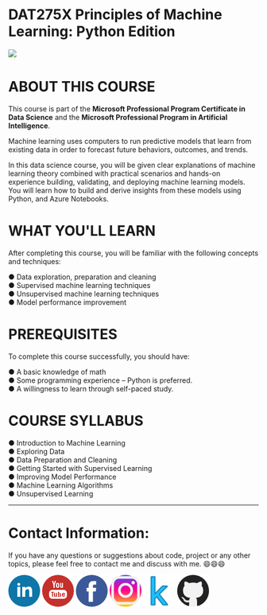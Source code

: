 # DAT275X Principles of Machine Learning: Python Edition
![](https://cdn1.bigcommerce.com/server3600/oum4qu/products/1083/images/3291/dat275__95555.1578340417.1280.1280.PNG?c=2)

# ABOUT THIS COURSE 
 

This course is part of the **Microsoft Professional Program Certificate in Data Science** and the **Microsoft Professional Program in Artificial Intelligence**. 

Machine learning uses computers to run predictive models that learn from existing data in order to forecast future behaviors, outcomes, and trends.

In this data science course, you will be given clear explanations of machine learning theory combined with practical scenarios and hands-on experience building, validating, and deploying machine learning models. You will learn how to build and derive insights from these models using Python, and Azure Notebooks.

# WHAT YOU'LL LEARN
 

After completing this course, you will be familiar with the following concepts and techniques:

● Data exploration, preparation and cleaning  
● Supervised machine learning techniques  
● Unsupervised machine learning techniques  
● Model performance improvement  
# PREREQUISITES
 

To complete this course successfully, you should have:

● A basic knowledge of math  
● Some programming experience – Python is preferred.  
● A willingness to learn through self-paced study.  
# COURSE SYLLABUS
● Introduction to Machine Learning  
● Exploring Data  
● Data Preparation and Cleaning  
● Getting Started with Supervised Learning  
● Improving Model Performance  
● Machine Learning Algorithms  
● Unsupervised Learning  

---
# Contact Information:
If you have any questions or suggestions about code, project or any other topics, please feel free to contact me and discuss with me. 😄😄😄

<a href="https://www.linkedin.com/in/tzu-wei-wang-a09707157" target="_blank"><img src="https://github.com/JeffWang0325/JeffWang0325/blob/master/Icon%20Image/linkedin_64.png" width="64"></a>
<a href="https://www.youtube.com/channel/UC9nOeQSWp0PQJPtUaZYwQBQ" target="_blank"><img src="https://github.com/JeffWang0325/JeffWang0325/blob/master/Icon%20Image/youtube_64.png" width="64"></a>
<a href="https://www.facebook.com/tzuwei.wang.33/" target="_blank"><img src="https://github.com/JeffWang0325/JeffWang0325/blob/master/Icon%20Image/facebook_64.png" width="64"></a>
<a href="https://www.instagram.com/tzuweiw/" target="_blank"><img src="https://github.com/JeffWang0325/JeffWang0325/blob/master/Icon%20Image/instagram_64.png" width="64"></a>
<a href="https://www.kaggle.com/tzuweiwang" target="_blank"><img src="https://github.com/JeffWang0325/JeffWang0325/blob/master/Icon%20Image/kaggle_64.png" width="64"></a>
<a href="https://github.com/JeffWang0325" target="_blank"><img src="https://github.com/JeffWang0325/JeffWang0325/blob/master/Icon%20Image/github_64.png" width="64"></a>

